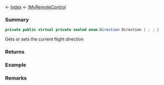 ← [Index](Api-Index) ← [IMyRemoteControl](Sandbox.ModAPI.Ingame.IMyRemoteControl)

### Summary

```csharp
private public virtual private sealed enum.Direction Direction { ; ; }
```

Gets or sets the current flight direction

### Returns

### Example

### Remarks

